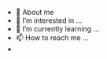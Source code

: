 - 👋 About me
- 👀 I’m interested in ...
- 🌱 I’m currently learning ...
- 📫 How to reach me ...
- 
  
  


